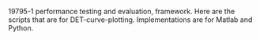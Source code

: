 19795-1 performance testing and evaluation, framework. Here are the scripts that are for DET-curve-plotting. Implementations are for Matlab and Python.
